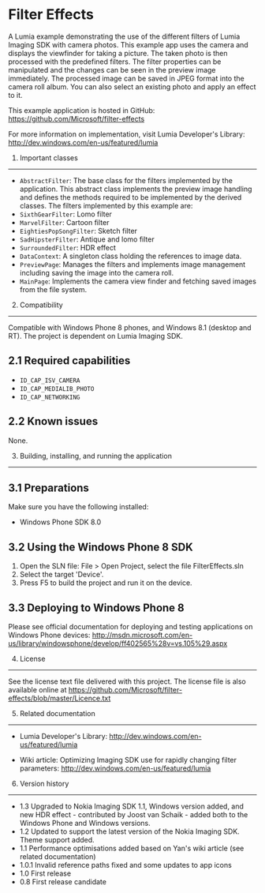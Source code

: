Filter Effects
==============

A Lumia example demonstrating the use of the different filters of Lumia Imaging
SDK with camera photos. This example app uses the camera and displays the
viewfinder for taking a picture. The taken photo is then processed with the
predefined filters. The filter properties can be manipulated and the changes can
be seen in the preview image immediately. The processed image can be saved in
JPEG format into the camera roll album. You can also select an existing photo
and apply an effect to it. 

This example application is hosted in GitHub:
https://github.com/Microsoft/filter-effects

For more information on implementation, visit Lumia Developer's Library:
http://dev.windows.com/en-us/featured/lumia



1. Important classes
-------------------------------------------------------------------------------

* `AbstractFilter`: The base class for the filters implemented by the
application. This abstract class implements the preview image handling and
defines the methods required to be implemented by the derived classes. The
filters implemented by this example are:
 * `SixthGearFilter`: Lomo filter
 * `MarvelFilter`: Cartoon filter
 * `EightiesPopSongFilter`: Sketch filter
 * `SadHipsterFilter`: Antique and lomo filter
 * `SurroundedFilter`: HDR effect
* `DataContext`: A singleton class holding the references to image data.
* `PreviewPage`: Manages the filters and implements image management
including saving the image into the camera roll.
* `MainPage`: Implements the camera view finder and fetching saved images from
the file system.


2. Compatibility
-------------------------------------------------------------------------------

Compatible with Windows Phone 8 phones, and Windows 8.1 (desktop and RT). The
project is dependent on Lumia Imaging SDK.

2.1 Required capabilities
-------------------------

* `ID_CAP_ISV_CAMERA`
* `ID_CAP_MEDIALIB_PHOTO`
* `ID_CAP_NETWORKING`

2.2 Known issues
----------------

None.


3. Building, installing, and running the application
-------------------------------------------------------------------------------

3.1 Preparations
----------------

Make sure you have the following installed:
* Windows Phone SDK 8.0

3.2 Using the Windows Phone 8 SDK
---------------------------------

1. Open the SLN file:
   File > Open Project, select the file FilterEffects.sln
2. Select the target 'Device'.
3. Press F5 to build the project and run it on the device.

3.3 Deploying to Windows Phone 8
--------------------------------

Please see official documentation for deploying and testing applications on
Windows Phone devices:
http://msdn.microsoft.com/en-us/library/windowsphone/develop/ff402565%28v=vs.105%29.aspx


4. License
-------------------------------------------------------------------------------

See the license text file delivered with this project. The license file is also
available online at
https://github.com/Microsoft/filter-effects/blob/master/Licence.txt


5. Related documentation
-------------------------------------------------------------------------------

* Lumia Developer's Library:
  http://dev.windows.com/en-us/featured/lumia

* Wiki article: Optimizing Imaging SDK use for rapidly changing filter
  parameters: http://dev.windows.com/en-us/featured/lumia


6. Version history
-------------------------------------------------------------------------------

* 1.3 Upgraded to Nokia Imaging SDK 1.1, Windows version added, and new HDR
      effect - contributed by Joost van Schaik - added both to the Windows Phone
      and Windows versions. 
* 1.2 Updated to support the latest version of the Nokia Imaging SDK. Theme
      support added.
* 1.1 Performance optimisations added based on Yan's wiki article (see related
      documentation)
* 1.0.1 Invalid reference paths fixed and some updates to app icons
* 1.0 First release
* 0.8 First release candidate
